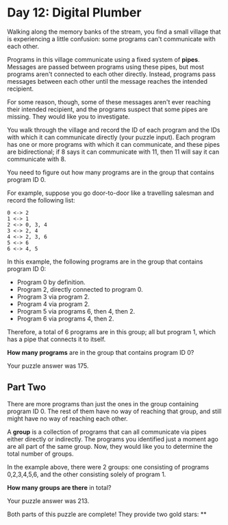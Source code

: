 # Day 12: Digital Plumber

Walking along the memory banks of the stream, you find a small village that is experiencing a little confusion:
some programs can't communicate with each other.

Programs in this village communicate using a fixed system of **pipes**. Messages are passed between programs
using these pipes, but most programs aren't connected to each other directly. Instead, programs pass messages
between each other until the message reaches the intended recipient.

For some reason, though, some of these messages aren't ever reaching their intended recipient, and the programs
suspect that some pipes are missing. They would like you to investigate.

You walk through the village and record the ID of each program and the IDs with which it can communicate
directly (your puzzle input). Each program has one or more programs with which it can communicate, and these
pipes are bidirectional; if 8 says it can communicate with 11, then 11 will say it can communicate with 8.

You need to figure out how many programs are in the group that contains program ID 0.

For example, suppose you go door-to-door like a travelling salesman and record the following list:

```
0 <-> 2
1 <-> 1
2 <-> 0, 3, 4
3 <-> 2, 4
4 <-> 2, 3, 6
5 <-> 6
6 <-> 4, 5
```

In this example, the following programs are in the group that contains program ID 0:

* Program 0 by definition.
* Program 2, directly connected to program 0.
* Program 3 via program 2.
* Program 4 via program 2.
* Program 5 via programs 6, then 4, then 2.
* Program 6 via programs 4, then 2.

Therefore, a total of 6 programs are in this group; all but program 1, which has a pipe that connects it to itself.

**How many programs** are in the group that contains program ID 0?

Your puzzle answer was 175.

## Part Two

There are more programs than just the ones in the group containing program ID 0. The rest of them have no way of
reaching that group, and still might have no way of reaching each other.

A **group** is a collection of programs that can all communicate via pipes either directly or indirectly. The programs
you identified just a moment ago are all part of the same group. Now, they would like you to determine the total number
of groups.

In the example above, there were 2 groups: one consisting of programs 0,2,3,4,5,6, and the other consisting solely
of program 1.

**How many groups are there** in total?

Your puzzle answer was 213.

Both parts of this puzzle are complete! They provide two gold stars: **
